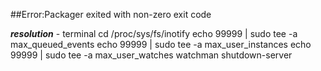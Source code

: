 ##Error:Packager exited with non-zero exit code

***resolution***
	- terminal
	cd /proc/sys/fs/inotify
    echo 99999 | sudo tee -a max_queued_events
	echo 99999 | sudo tee -a max_user_instances
	echo 99999 | sudo tee -a max_user_watches
	watchman shutdown-server
